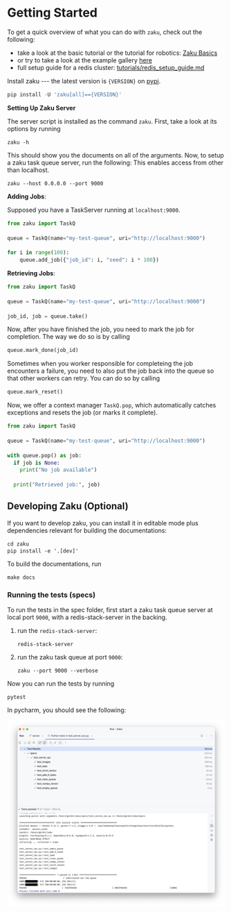 # Getting Started

To get a quick overview of what you can do with `zaku`, check out the following:

- take a look at the basic tutorial or the tutorial for robotics: [Zaku Basics](tutorials/basics)
- or try to take a look at the example gallery [here](examples/01_simple_queue)
- full setup guide for a redis cluster: [tutorials/redis_setup_guide.md](tutorials/redis_setup_guide.md)

Install zaku --- the latest version is `{VERSION}` on [pypi](https://pypi.org/project/zaku/{VERSION}/).

```python
pip install -U 'zaku[all]=={VERSION}'
```

**Setting Up Zaku Server**

The server script is installed as the command `zaku`. First, take a look at its options by running

```shell
zaku -h
```

This should show you the documents on all of the arguments. Now, to setup a zaku task queue server, run the following: This enables access from other than localhost.

````shell
zaku --host 0.0.0.0 --port 9000
````

**Adding Jobs**:

Supposed you have a TaskServer running at `localhost:9000`.

```python
from zaku import TaskQ

queue = TaskQ(name="my-test-queue", uri="http://localhost:9000")

for i in range(100):
    queue.add_job({"job_id": i, "seed": i * 100})
```

**Retrieving Jobs**:

```python
from zaku import TaskQ

queue = TaskQ(name="my-test-queue", uri="http://localhost:9000")

job_id, job = queue.take()
```

Now, after you have finished the job, you need to mark the job for completion. The way we do so is by calling

```python
queue.mark_done(job_id)
```

Sometimes when you worker responsible for completeing the job encounters a failure, you need to also put the job back into the queue so that other workers can retry. You can do so by calling

```python
queue.mark_reset()
```

Now, we offer a context manager `TaskQ.pop`, which automatically catches exceptions and resets the job (or marks it complete).

```python
from zaku import TaskQ

queue = TaskQ(name="my-test-queue", uri="http://localhost:9000")

with queue.pop() as job:
  if job is None:
    print("No job available")
  
  print("Retrieved job:", job)
```

## Developing Zaku (Optional)

If you want to develop zaku, you can install it in editable mode plus dependencies
relevant for building the documentations:

```shell
cd zaku
pip install -e '.[dev]'
```

To build the documentations, run

```shell
make docs
```

### Running the tests (specs)

To run the tests in the spec folder, first start a zaku task queue server at local port `9000`, with a redis-stack-server in the backing.

1. run the `redis-stack-server`:
    ```shell
    redis-stack-server
    ```
2. run the zaku task queue at port `9000`:
    ```shell
    zaku --port 9000 --verbose
    ```

Now you can run the tests by running

```shell
pytest
```

In pycharm, you should see the following:
<p align="center">
<img src="figure_spec.png" width="600">
</p>
